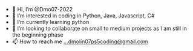 - 👋 Hi, I’m @Dmo07-2022
- 👀 I’m interested in coding in Python, Java, Javascript, C#
- 🌱 I’m currently learning python
- 💞️ I’m looking to collaborate on small to medium projects as I am still in the beginning phase
- 📫 How to reach me ...dmolin07ps5coding@gmail.com

<!---
Dmo07-2022/Dmo07-2022 is a ✨ special ✨ repository because its `README.md` (this file) appears on your GitHub profile.
You can click the Preview link to take a look at your changes.
--->
